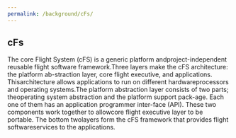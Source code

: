 ```yaml
---
permalink: /background/cFs/
---
```


## cFs

The  core  Flight  System  (cFS)  is  a  generic  platform  andproject-independent   reusable   flight   software   framework.Three  layers  make  the  cFS  architecture:  the  platform  ab-straction layer, core flight executive, and applications. Thisarchitecture allows applications to run on different hardwareprocessors and operating systems.The platform abstraction layer consists of two parts; theoperating system abstraction and the platform support pack-age. Each one of them has an application programmer inter-face (API). These two components work together to allowcore flight executive layer to be portable. The bottom twolayers form the cFS framework that provides flight softwareservices to the applications.
